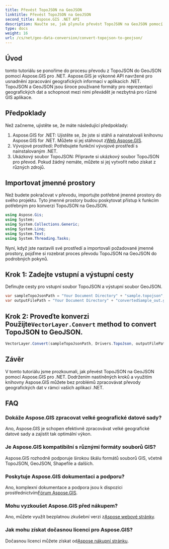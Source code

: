```yaml
---
title: Převést TopoJSON na GeoJSON
linktitle: Převést TopoJSON na GeoJSON
second_title: Aspose.GIS .NET API
description: Naučte se, jak plynule převést TopoJSON na GeoJSON pomocí Aspose.GIS pro .NET. Postupujte podle našeho podrobného návodu pro efektivní zpracování geografických dat.
type: docs
weight: 16
url: /cs/net/geo-data-conversion/convert-topojson-to-geojson/
---
```

## Úvod
tomto tutoriálu se ponoříme do procesu převodu z TopoJSON do GeoJSON pomocí Aspose.GIS pro .NET. Aspose.GIS je výkonné API navržené pro usnadnění zpracování geografických informací v aplikacích .NET. TopoJSON a GeoJSON jsou široce používané formáty pro reprezentaci geografických dat a schopnost mezi nimi převádět je nezbytná pro různé GIS aplikace.
## Předpoklady
Než začneme, ujistěte se, že máte následující předpoklady:
1.  Aspose.GIS for .NET: Ujistěte se, že jste si stáhli a nainstalovali knihovnu Aspose.GIS for .NET. Můžete si jej stáhnout z[Web Aspose.GIS](https://releases.aspose.com/gis/net/).
2. Vývojové prostředí: Potřebujete funkční vývojové prostředí s nainstalovaným .NET.
3. Ukázkový soubor TopoJSON: Připravte si ukázkový soubor TopoJSON pro převod. Pokud žádný nemáte, můžete si jej vytvořit nebo získat z různých zdrojů.

## Importovat jmenné prostory
Než budete pokračovat v převodu, importujte potřebné jmenné prostory do svého projektu. Tyto jmenné prostory budou poskytovat přístup k funkcím potřebným pro konverzi TopoJSON na GeoJSON.

   ```csharp
using Aspose.Gis;
using System;
using System.Collections.Generic;
using System.Linq;
using System.Text;
using System.Threading.Tasks;
```

Nyní, když jste nastavili své prostředí a importovali požadované jmenné prostory, pojďme si rozebrat proces převodu TopoJSON na GeoJSON do podrobných pokynů.
## Krok 1: Zadejte vstupní a výstupní cesty

Definujte cesty pro vstupní soubor TopoJSON a výstupní soubor GeoJSON.
```csharp
var sampleTopoJsonPath = "Your Document Directory" + "sample.topojson";
var outputFilePath = "Your Document Directory" + "convertedSample_out.geojson";
```
##  Krok 2: Proveďte konverzi Použijte`VectorLayer.Convert` method to convert TopoJSON to GeoJSON.
```csharp
VectorLayer.Convert(sampleTopoJsonPath, Drivers.TopoJson, outputFilePath, Drivers.GeoJson);
```

## Závěr
V tomto tutoriálu jsme prozkoumali, jak převést TopoJSON na GeoJSON pomocí Aspose.GIS pro .NET. Dodržením nastíněných kroků a využitím knihovny Aspose.GIS můžete bez problémů zpracovávat převody geografických dat v rámci vašich aplikací .NET.
## FAQ
### Dokáže Aspose.GIS zpracovat velké geografické datové sady?
Ano, Aspose.GIS je schopen efektivně zpracovávat velké geografické datové sady a zajistit tak optimální výkon.
### Je Aspose.GIS kompatibilní s různými formáty souborů GIS?
Aspose.GIS rozhodně podporuje širokou škálu formátů souborů GIS, včetně TopoJSON, GeoJSON, Shapefile a dalších.
### Poskytuje Aspose.GIS dokumentaci a podporu?
 Ano, komplexní dokumentace a podpora jsou k dispozici prostřednictvím[Fórum Aspose.GIS](https://forum.aspose.com/c/gis/33).
### Mohu vyzkoušet Aspose.GIS před nákupem?
 Ano, můžete využít bezplatnou zkušební verzi z[Aspose webové stránky](https://releases.aspose.com/).
### Jak mohu získat dočasnou licenci pro Aspose.GIS?
 Dočasnou licenci můžete získat od[Aspose nákupní stránku](https://purchase.aspose.com/temporary-license/).